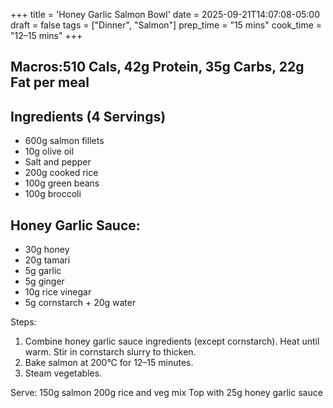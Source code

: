 +++
title = 'Honey Garlic Salmon Bowl'
date = 2025-09-21T14:07:08-05:00
draft = false
tags = ["Dinner", "Salmon"]
prep_time = "15 mins"
cook_time = "12–15 mins"
+++


## Macros:510 Cals, 42g Protein, 35g Carbs, 22g Fat per meal

## Ingredients (4 Servings)
- 600g salmon fillets
- 10g olive oil
- Salt and pepper
- 200g cooked rice
- 100g green beans
- 100g broccoli

## Honey Garlic Sauce:
- 30g honey
- 20g tamari
- 5g garlic
- 5g ginger
- 10g rice vinegar
- 5g cornstarch + 20g water

Steps:
1. Combine honey garlic sauce ingredients (except cornstarch). Heat until warm. Stir in cornstarch slurry to thicken.
2. Bake salmon at 200°C for 12–15 minutes.
3. Steam vegetables.

Serve:
150g salmon
200g rice and veg mix
Top with 25g honey garlic sauce
